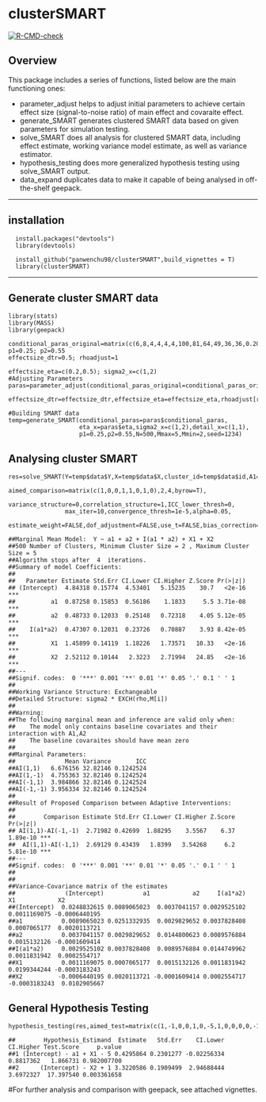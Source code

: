 # clusterSMART
<!-- badges: start -->
[![R-CMD-check](https://github.com/panwenchu98/clusterSMART/actions/workflows/check-release.yaml/badge.svg)](https://github.com/panwenchu98/clusterSMART/actions/workflows/check-release.yaml)
<!-- badges: end -->

## Overview  
This package includes a series of functions, listed below are the main functioning ones: 
   * parameter_adjust helps to adjust initial parameters to achieve certain effect size (signal-to-noise ratio) of main effect and covaraite effect.
   * generate_SMART generates clustered SMART data based on given parameters for simulation testing.
   * solve_SMART does all analysis for clustered SMART data, including effect estimate, working variance model estimate, as well as variance estimator.
   * hypothesis_testing does more generalized hypothesis testing using solve_SMART output.
   * data_expand duplicates data to make it capable of being analysed in off-the-shelf geepack.
----

## installation  
```{r}
  install.packages("devtools")
  library(devtools)
```
```{r}
  install_github("panwenchu98/clusterSMART",build_vignettes = T)
  library(clusterSMART)
```

----
## Generate cluster SMART data 
```{r}
library(stats)
library(MASS)
library(geepack)

conditional_paras_original=matrix(c(6,8,4,4,4,4,100,81,64,49,36,36,0.20,0.18,0.16,0.14,0.12,0.10),6,3)
p1=0.25; p2=0.55
effectsize_dtr=0.5; rhoadjust=1

effectsize_eta=c(0.2,0.5); sigma2_x=c(1,2)
#Adjusting Parameters
paras=parameter_adjust(conditional_paras_original=conditional_paras_original,p1=p1,p2=p2,aimed_comparison=c(1,0,0,1),
             effectsize_dtr=effectsize_dtr,effectsize_eta=effectsize_eta,rhoadjust[rhoadjust],sigma2_x=sigma2_x)
             
#Building SMART data
temp=generate_SMART(conditional_paras=paras$conditional_paras,
                    eta_x=paras$eta,sigma2_x=c(1,2),detail_x=c(1,1),
                    p1=0.25,p2=0.55,N=500,Mmax=5,Mmin=2,seed=1234)
```

## Analysing cluster SMART
```{r}
res=solve_SMART(Y=temp$data$Y,X=temp$data$X,cluster_id=temp$data$id,A1=temp$data$A1,R=temp$data$R,A2=temp$data$A2,
                aimed_comparison=matrix(c(1,0,0,1,1,0,1,0),2,4,byrow=T),
                variance_structure=0,correlation_structure=1,ICC_lower_thresh=0,
                max_iter=10,convergence_thresh=1e-5,alpha=0.05,
                estimate_weight=FALSE,dof_adjustment=FALSE,use_t=FALSE,bias_correction=FALSE,verbose=3)
```

```{r}
##Marginal Mean Model:  Y ~ a1 + a2 + I(a1 * a2) + X1 + X2 
##500 Number of Clusters, Minimum Cluster Size = 2 , Maximum Cluster Size = 5 
##Algorithm stops after  4  iterations.
##Summary of model Coefficients:
##                                                                     
##   Parameter Estimate Std.Err CI.Lower CI.Higher Z.Score Pr(>|z|)    
## (Intercept)  4.84318 0.15774  4.53401   5.15235    30.7   <2e-16 ***
##          a1  0.87258 0.15853  0.56186    1.1833     5.5 3.71e-08 ***
##          a2  0.48733 0.12033  0.25148   0.72318    4.05 5.12e-05 ***
##    I(a1*a2)  0.47307 0.12031  0.23726   0.70887    3.93 8.42e-05 ***
##          X1  1.45899 0.14119  1.18226   1.73571   10.33   <2e-16 ***
##          X2  2.52112 0.10144   2.3223   2.71994   24.85   <2e-16 ***
##---
##Signif. codes:  0 '***' 0.001 '**' 0.01 '*' 0.05 '.' 0.1 ' ' 1
##
##Working Variance Structure: Exchangeable
##Detailed Structure: sigma2 * EXCH(rho,M[i])
##
##Warning:
##The following marginal mean and inference are valid only when:
##    The model only contains baseline covariates and their interaction with A1,A2
##    The baseline covaraites should have mean zero
##
##Marginal Parameters:
##              Mean Variance       ICC
##AI(1,1)   6.676156 32.82146 0.1242524
##AI(1,-1)  4.755363 32.82146 0.1242524
##AI(-1,1)  3.984866 32.82146 0.1242524
##AI(-1,-1) 3.956334 32.82146 0.1242524
##
##Result of Proposed Comparison between Adaptive Interventions:
##                                                                           
##        Comparison Estimate Std.Err CI.Lower CI.Higher Z.Score Pr(>|z|)    
## AI(1,1)-AI(-1,-1)  2.71982 0.42699  1.88295    3.5567    6.37 1.89e-10 ***
##  AI(1,1)-AI(-1,1)  2.69129 0.43439   1.8399   3.54268     6.2 5.81e-10 ***
##---
##Signif. codes:  0 '***' 0.001 '**' 0.01 '*' 0.05 '.' 0.1 ' ' 1
##
##
##Variance-Covariance matrix of the estimates
##              (Intercept)           a1            a2     I(a1*a2)            X1            X2
##(Intercept)  0.0248832615 0.0089065023  0.0037041157 0.0029525102  0.0011169075 -0.0006440195
##a1           0.0089065023 0.0251332935  0.0029829652 0.0037828408  0.0007065177  0.0020113721
##a2           0.0037041157 0.0029829652  0.0144800623 0.0089576884  0.0015132126 -0.0001609414
##I(a1*a2)     0.0029525102 0.0037828408  0.0089576884 0.0144749962  0.0011831942  0.0002554717
##X1           0.0011169075 0.0007065177  0.0015132126 0.0011831942  0.0199344244 -0.0003183243
##X2          -0.0006440195 0.0020113721 -0.0001609414 0.0002554717 -0.0003183243  0.0102905667
```

## General Hypothesis Testing
```{r}
hypothesis_testing(res,aimed_test=matrix(c(1,-1,0,0,1,0,-5,1,0,0,0,0,-1,1),2,7,byrow=T),alpha=0.05,use_t=TRUE)
```

```{r}
##        Hypothesis_Estimand  Estimate   Std.Err    CI.Lower CI.Higher Test.Score     p.value
##1 (Intercept) - a1 + X1 - 5 0.4295864 0.2301277 -0.02256334 0.8817362   1.866731 0.982007700
##2      (Intercept) - X2 + 1 3.3220586 0.1909499  2.94688444 3.6972327  17.397540 0.003361658
```

#For further analysis and comparison with geepack, see attached vignettes.
